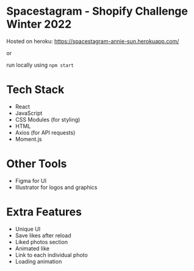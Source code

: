 # Spacestagram - Shopify Challenge Winter 2022
Hosted on heroku: https://spacestagram-annie-sun.herokuapp.com/

or 

run locally using
`npm start`

# Tech Stack
- React
- JavaScript
- CSS Modules (for styling)
- HTML
- Axios (for API requests)
- Moment.js

# Other Tools
- Figma for UI
- Illustrator for logos and graphics


# Extra Features
- Unique UI
- Save likes after reload
- Liked photos section
- Animated like
- Link to each individual photo
- Loading animation
